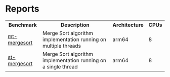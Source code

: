 # Reports

<table>
  <tr>
    <th>Benchmark</th>
    <th>Description</th>
    <th>Architecture</th>
    <th>CPUs</th>
  </tr>
  <tr>
    <td>
      <a href="mt-mergesort_arm64_8_10000000_5.md">mt-mergesort</a>
    </td>
    <td>Merge Sort algorithm implementation running on multiple threads</td>
    <td>arm64</td>
    <td>8</td>
  </tr>
  <tr>
    <td>
      <a href="st-mergesort_arm64_8_10000000_5.md">st-mergesort</a>
    </td>
    <td>Merge Sort algorithm implementation running on a single thread</td>
    <td>arm64</td>
    <td>8</td>
  </tr>
</table>
